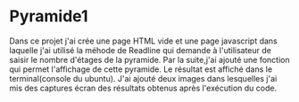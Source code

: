 # Pyramide1

Dans ce projet j'ai crée une page HTML vide et une page javascript dans laquelle j'ai utilisé la méhode de Readline qui demande à l'utilisateur de saisir le nombre d'étages de la pyramide. Par la suite,j'ai ajouté une fonction qui permet l'affichage de cette pyramide.
Le résultat est affiché dans le terminal(console du ubuntu).
J'ai ajouté deux images dans lesquelles j'ai mis des captures écran des résultats obtenus après l'exécution du code.